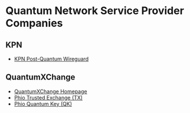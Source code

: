 # Quantum Network Service Provider Companies

## KPN

* [KPN Post-Quantum Wireguard](https://www.kpn.com/security-blogs/next-generation-vpn-post-quantum-wireguard.htm)

## QuantumXChange

* [QuantumXChange Homepage](https://quantumxc.com/)
* [Phio Trusted Exchange (TX)](https://quantumxc.com/phio-tx/)
* [Phio Quantum Key (QK)](https://quantumxc.com/phio-tx/)